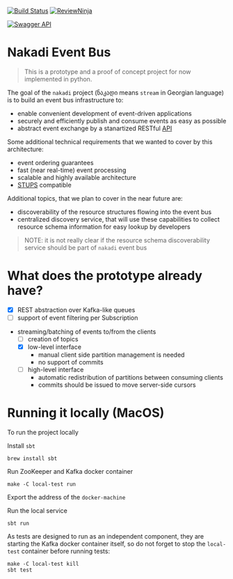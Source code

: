 [![Build Status](https://travis-ci.org/zalando/nakadi.svg)](https://travis-ci.org/zalando/nakadi) [![ReviewNinja](https://app.review.ninja/44234368/badge)](https://app.review.ninja/zalando/nakadi)

[![Swagger API](http://online.swagger.io/validator?url=https://raw.githubusercontent.com/zalando/nakadi/nakadi-on-play/api/nakadi-event-bus-api.yaml)](http://online.swagger.io/validator/debug?url=https://raw.githubusercontent.com/zalando/nakadi/master/nakadi/swagger.yaml)

Nakadi Event Bus
=====================

> This is a prototype and a proof of concept project for now implemented in python.

The goal of the `nakadi` project (ნაკადი means `stream` in Georgian language) is to build an event bus infrastructure to:

*  enable convenient development of event-driven applications
*  securely and efficiently publish and consume events as easy as possible
*  abstract event exchange by a stanartized RESTful [API](/nakadi/swagger.yaml)

Some additional technical requirements that we wanted to cover by this architecture:

* event ordering guarantees
* fast (near real-time) event processing
* scalable and highly available architecture
* [STUPS](https://stups.io/) compatible

Additional topics, that we plan to cover in the near future are: 

* discoverability of the resource structures flowing into the event bus
* centralized discovery service, that will use these capabilities to collect resource schema information for easy lookup by developers

> NOTE: it is not really clear if the resource schema discoverability service should be part of `nakadi` event bus

What does the prototype already have?
=====================================

* [x] REST abstraction over Kafka-like queues
* [ ] support of event filtering per Subscription
* streaming/batching of events to/from the clients
  * [ ] creation of topics
  * [x] low-level interface
    * manual client side partition management is needed
    * no support of commits
  * [ ] high-level interface
    * automatic redistribution of partitions between consuming clients
    * commits should be issued to move server-side cursors

Running it locally (MacOS)
==========================

To run the project locally

Install `sbt`

    brew install sbt

Run ZooKeeper and Kafka docker container

    make -C local-test run
    
Export the address of the `docker-machine`

Run the local service

    sbt run

As tests are designed to run as an independent component, they are starting the Kafka docker container itself,
so do not forget to stop the `local-test` container before running tests:

    make -C local-test kill
    sbt test
